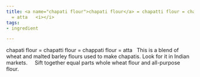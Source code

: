 ```yaml
---
title: <a name="chapati flour">chapati flour</a> = chapatti flour = chappati flour
  = atta   <i></i>
tags:
- ingredient

---
```

chapati flour = chapatti flour = chappati flour = atta    This is a blend of wheat and malted barley flours used to make chapatis. Look for it in Indian markets.     Sift together equal parts whole wheat flour and all-purpose flour.
